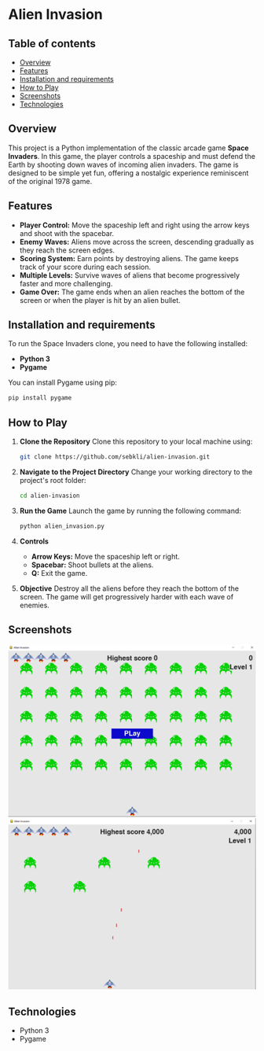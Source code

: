 # Alien Invasion

## Table of contents

- [Overview](#overview)
- [Features](#features)
- [Installation and requirements](#installation-and-requirements)
- [How to Play](#how-to-play)
- [Screenshots](#screenshots)
- [Technologies](#technologies)

## Overview

This project is a Python implementation of the classic arcade game **Space Invaders**. In this game, the player controls a spaceship and must defend the Earth by shooting down waves of incoming alien invaders. The game is designed to be simple yet fun, offering a nostalgic experience reminiscent of the original 1978 game.

## Features

- **Player Control:** Move the spaceship left and right using the arrow keys and shoot with the spacebar.
- **Enemy Waves:** Aliens move across the screen, descending gradually as they reach the screen edges.
- **Scoring System:** Earn points by destroying aliens. The game keeps track of your score during each session.
- **Multiple Levels:** Survive waves of aliens that become progressively faster and more challenging.
- **Game Over:** The game ends when an alien reaches the bottom of the screen or when the player is hit by an alien bullet.

## Installation and requirements

To run the Space Invaders clone, you need to have the following installed:

- **Python 3**
- **Pygame**

You can install Pygame using pip:

```bash
pip install pygame
```

## How to Play

1. **Clone the Repository**
   Clone this repository to your local machine using:

   ```bash
   git clone https://github.com/sebkli/alien-invasion.git
   ```

2. **Navigate to the Project Directory**
   Change your working directory to the project's root folder:

   ```bash
   cd alien-invasion
   ```

3. **Run the Game**
   Launch the game by running the following command:

   ```bash
   python alien_invasion.py
   ```

4. **Controls**

   - **Arrow Keys:** Move the spaceship left or right.
   - **Spacebar:** Shoot bullets at the aliens.
   - **Q:** Exit the game.

5. **Objective**
   Destroy all the aliens before they reach the bottom of the screen. The game will get progressively harder with each wave of enemies.

## Screenshots

<img src='screenshots/Menu.png'><br>
<img src='screenshots/Game.png'><br>

## Technologies

- Python 3
- Pygame

